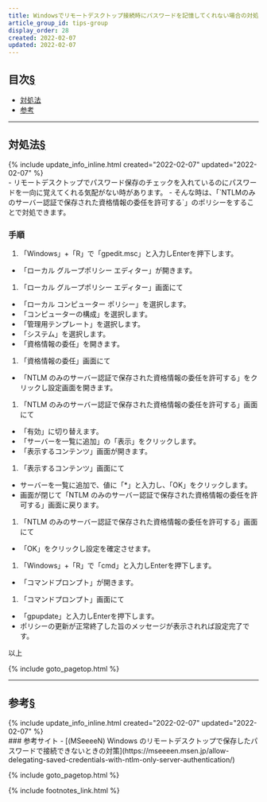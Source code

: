 ```yaml
---
title: Windowsでリモートデスクトップ接続時にパスワードを記憶してくれない場合の対処法
article_group_id: tips-group
display_order: 28
created: 2022-02-07
updated: 2022-02-07
---
```


## <a name="index">目次</a><a class="heading-anchor-permalink" href="#目次">§</a>

<ul id="index_ul">
<li><a href="#対処法">対処法</a></li>
<li><a href="#参考">参考</a></li>
</ul>

* * *
## <a name="対処法">対処法</a><a class="heading-anchor-permalink" href="#対処法">§</a>
<div class="chapter-updated">{% include update_info_inline.html created="2022-02-07" updated="2022-02-07" %}</div>
- リモートデスクトップでパスワード保存のチェックを入れているのにパスワードを一向に覚えてくれる気配がない時があります。
- そんな時は、「`NTLMのみのサーバー認証で保存された資格情報の委任を許可する`」のポリシーをすることで対処できます。

### 手順
1. 「Windows」+「R」で「gpedit.msc」と入力しEnterを押下します。
  - 「ローカル グループポリシー エディター」が開きます。

1. 「ローカル グループポリシー エディター」画面にて
  - 「ローカル コンピューター ポリシー」を選択します。
  - 「コンピューターの構成」を選択します。
  - 「管理用テンプレート」を選択します。
  - 「システム」を選択します。
  - 「資格情報の委任」を開きます。

1. 「資格情報の委任」画面にて
  - 「NTLM のみのサーバー認証で保存された資格情報の委任を許可する」をクリックし設定画面を開きます。

1. 「NTLM のみのサーバー認証で保存された資格情報の委任を許可する」画面にて
  - 「有効」に切り替えます。
  - 「サーバーを一覧に追加」の「表示」をクリックします。
  - 「表示するコンテンツ」画面が開きます。

1. 「表示するコンテンツ」画面にて
  - サーバーを一覧に追加で、値に「*」と入力し、「OK」をクリックします。
  - 画面が閉じて「NTLM のみのサーバー認証で保存された資格情報の委任を許可する」画面に戻ります。

1. 「NTLM のみのサーバー認証で保存された資格情報の委任を許可する」画面にて
  - 「OK」をクリックし設定を確定させます。

1. 「Windows」+「R」で「cmd」と入力しEnterを押下します。
  - 「コマンドプロンプト」が開きます。

1. 「コマンドプロンプト」画面にて
  - 「gpupdate」と入力しEnterを押下します。
  - ポリシーの更新が正常終了した旨のメッセージが表示されれば設定完了です。

以上

{% include goto_pagetop.html %}

* * *
## <a name="参考">参考</a><a class="heading-anchor-permalink" href="#参考">§</a>
<div class="chapter-updated">{% include update_info_inline.html created="2022-02-07" updated="2022-02-07" %}</div>
### 参考サイト
- [(MSeeeeN) Windows のリモートデスクトップで保存したパスワードで接続できないときの対策](https://mseeeen.msen.jp/allow-delegating-saved-credentials-with-ntlm-only-server-authentication/)

{% include goto_pagetop.html %}

{% include footnotes_link.html %}
